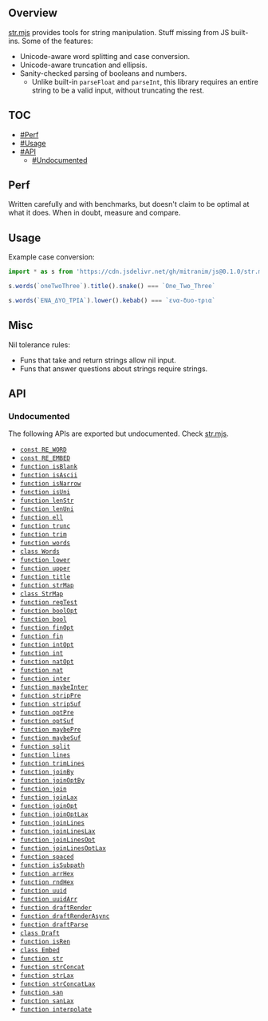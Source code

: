 ## Overview

[str.mjs](../str.mjs) provides tools for string manipulation. Stuff missing from JS built-ins. Some of the features:

* Unicode-aware word splitting and case conversion.
* Unicode-aware truncation and ellipsis.
* Sanity-checked parsing of booleans and numbers.
  * Unlike built-in `parseFloat` and `parseInt`, this library requires an entire string to be a valid input, without truncating the rest.

## TOC

* [#Perf](#perf)
* [#Usage](#usage)
* [#API](#api)
  * [#Undocumented](#undocumented)

## Perf

Written carefully and with benchmarks, but doesn't claim to be optimal at what it does. When in doubt, measure and compare.

## Usage

Example case conversion:

```js
import * as s from 'https://cdn.jsdelivr.net/gh/mitranim/js@0.1.0/str.mjs'

s.words(`oneTwoThree`).title().snake() === `One_Two_Three`

s.words(`ΕΝΑ_ΔΥΟ_ΤΡΙΑ`).lower().kebab() === `ενα-δυο-τρια`
```

## Misc

Nil tolerance rules:

  * Funs that take and return strings allow nil input.
  * Funs that answer questions about strings require strings.

## API

### Undocumented

The following APIs are exported but undocumented. Check [str.mjs](../str.mjs).

  * [`const RE_WORD`](../str.mjs#L3)
  * [`const RE_EMBED`](../str.mjs#L4)
  * [`function isBlank`](../str.mjs#L6)
  * [`function isAscii`](../str.mjs#L8)
  * [`function isNarrow`](../str.mjs#L15)
  * [`function isUni`](../str.mjs#L21)
  * [`function lenStr`](../str.mjs#L23)
  * [`function lenUni`](../str.mjs#L25)
  * [`function ell`](../str.mjs#L32)
  * [`function trunc`](../str.mjs#L34)
  * [`function trim`](../str.mjs#L56)
  * [`function words`](../str.mjs#L58)
  * [`class Words`](../str.mjs#L67)
  * [`function lower`](../str.mjs#L134)
  * [`function upper`](../str.mjs#L135)
  * [`function title`](../str.mjs#L138)
  * [`function strMap`](../str.mjs#L144)
  * [`class StrMap`](../str.mjs#L157)
  * [`function regTest`](../str.mjs#L256)
  * [`function boolOpt`](../str.mjs#L261)
  * [`function bool`](../str.mjs#L268)
  * [`function finOpt`](../str.mjs#L270)
  * [`function fin`](../str.mjs#L275)
  * [`function intOpt`](../str.mjs#L277)
  * [`function int`](../str.mjs#L282)
  * [`function natOpt`](../str.mjs#L284)
  * [`function nat`](../str.mjs#L289)
  * [`function inter`](../str.mjs#L291)
  * [`function maybeInter`](../str.mjs#L301)
  * [`function stripPre`](../str.mjs#L311)
  * [`function stripSuf`](../str.mjs#L318)
  * [`function optPre`](../str.mjs#L325)
  * [`function optSuf`](../str.mjs#L331)
  * [`function maybePre`](../str.mjs#L337)
  * [`function maybeSuf`](../str.mjs#L343)
  * [`function split`](../str.mjs#L349)
  * [`function lines`](../str.mjs#L350)
  * [`function trimLines`](../str.mjs#L351)
  * [`function joinBy`](../str.mjs#L353)
  * [`function joinOptBy`](../str.mjs#L363)
  * [`function join`](../str.mjs#L373)
  * [`function joinLax`](../str.mjs#L374)
  * [`function joinOpt`](../str.mjs#L375)
  * [`function joinOptLax`](../str.mjs#L376)
  * [`function joinLines`](../str.mjs#L378)
  * [`function joinLinesLax`](../str.mjs#L379)
  * [`function joinLinesOpt`](../str.mjs#L380)
  * [`function joinLinesOptLax`](../str.mjs#L381)
  * [`function spaced`](../str.mjs#L383)
  * [`function isSubpath`](../str.mjs#L385)
  * [`function arrHex`](../str.mjs#L391)
  * [`function rndHex`](../str.mjs#L399)
  * [`function uuid`](../str.mjs#L404)
  * [`function uuidArr`](../str.mjs#L407)
  * [`function draftRender`](../str.mjs#L421)
  * [`function draftRenderAsync`](../str.mjs#L426)
  * [`function draftParse`](../str.mjs#L431)
  * [`class Draft`](../str.mjs#L444)
  * [`function isRen`](../str.mjs#L489)
  * [`class Embed`](../str.mjs#L492)
  * [`function str`](../str.mjs#L516)
  * [`function strConcat`](../str.mjs#L522)
  * [`function strLax`](../str.mjs#L526)
  * [`function strConcatLax`](../str.mjs#L532)
  * [`function san`](../str.mjs#L537)
  * [`function sanLax`](../str.mjs#L539)
  * [`function interpolate`](../str.mjs#L542)
